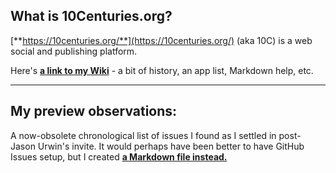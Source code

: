 ## What is 10Centuries.org?

[**https://10centuries.org/**](https://10centuries.org/) (aka 10C) is a web social and publishing platform.

Here's [**a link to my Wiki**](../../wiki/) - a bit of history, an app list, Markdown help, etc.

---

## My preview observations:

A now-obsolete chronological list of issues I found as I settled in post- Jason Urwin's invite.  It would perhaps have been better to have GitHub Issues setup, but I created [**a Markdown file instead.**](preview_observations.md)
